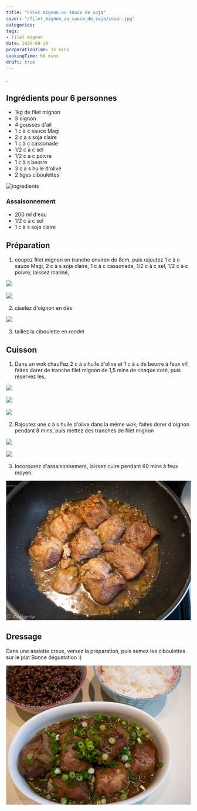 ```yaml
---
title: "Filet mignon au sauce de soja"
cover: "/filet_mignon_au_sauce_de_soja/cover.jpg"
categories:
tags:
- filet mignon
date: 2020-09-28
preparationTime: 15 mins
cookingTime: 60 mins
draft: true
---
```

.
 
<!--more--> 

## Ingrédients pour 6 personnes

- 1kg de filet mignon
- 3 oignon 
- 4 gousses d'ail
- 1 c à c sauce Magi
- 2 c à s soja claire
- 1 c à c cassonade
- 1/2 c à c sel
- 1/2 c à c poivre
- 1 c à s beurre
- 3 c à s huile d'olive
- 2 tiges ciboulettes

![ingredients](1.jpg)

### Assaisonnement ###

- 200 ml d'eau
- 1/2 c à c sel
- 1 c à s soja claire

## Préparation ##

1. coupez filet mignon en tranche environ de 8cm, puis rajoutez 1 c à c sauce Magi, 2 c à s soja claire, 1 c à c cassonade, 1/2 c à c sel, 1/2 c à c poivre, laissez mariné, 

![](2.jpg)

![](3.jpg)

2. ciselez d'oignon en dés

![](4.jpg)

3. taillez la ciboulette en rondel

## Cuisson ##

1. Dans un wok chauffez 2 c à s huile d'olive et 1 c à s de beurre à feux vif, faites dorer de tranche filet mignon de 1,5 mins de chaque coté, puis réservez les,

![](5.jpg)

![](6.jpg)

![](7.jpg)

2. Rajoutez une c à s huile d'olive dans la même wok, faites dorer d'oignon pendant 8 mins, puis mettez des tranches de filet mignon 

![](8.jpg)

![](9.jpg)

3. Incorporez d'assaisonnement, laissez cuire pendant 60 mins à feux moyen. 

![](10.jpg)

## Dressage ##

Dans une assiette creux, versez la préparation, puis semez les ciboulettes sur le plat 
Bonne dégustation :)

![resultat](11.jpg)